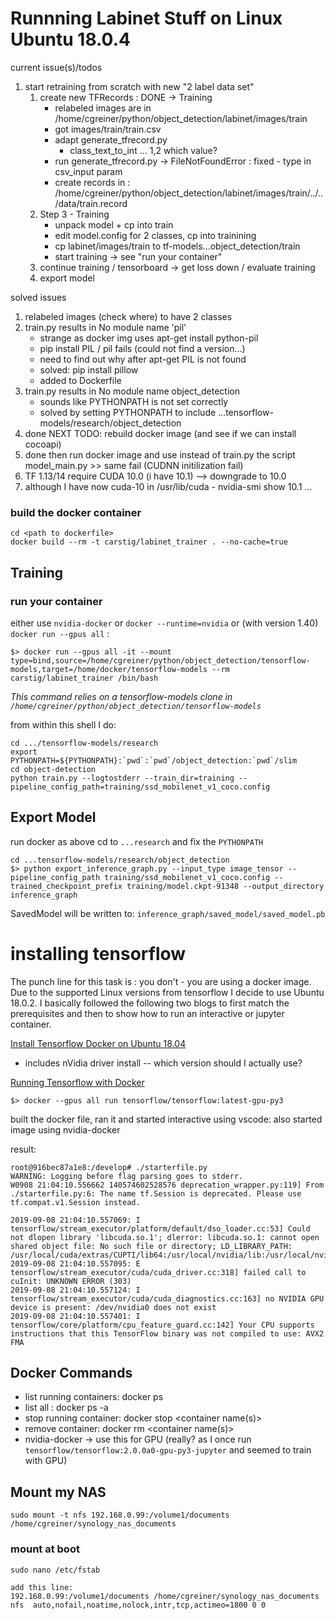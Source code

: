 # Runnning Labinet Stuff on Linux Ubuntu 18.0.4



current issue(s)/todos
1. start retraining from scratch with new "2 label data set"
    1. create new TFRecords : DONE -> Training
        - relabeled images are in /home/cgreiner/python/object_detection/labinet/images/train
        - got images/train/train.csv
        - adapt generate_tfrecord.py
            - class_text_to_int ... 1,2  which value?
        - run generate_tfrecord.py
          -> FileNotFoundError : fixed - type in csv_input param
        - create records in : /home/cgreiner/python/object_detection/labinet/images/train/../../data/train.record
    2. Step 3 - Training
        - unpack model + cp into train
        - edit model.config for 2 classes, cp into trainining
        - cp labinet/images/train to tf-models...object_detection/train
        - start training -> see "run your container"
    3. continue training / tensorboard -> get loss down / evaluate training
    4. export model


solved issues
1. relabeled images (check where) to have 2 classes
1. train.py results in No module name 'pil'
    - strange as docker img uses apt-get install python-pil
    - pip install PIL / pil fails (could not find a version...)
    - need to find out why after apt-get PIL is not found
    - solved: pip install pillow
    - added to Dockerfile
1. train.py results in No module name object_detection
    - sounds like PYTHONPATH is not set correctly
    - solved by setting PYTHONPATH to include ...tensorflow-models/research/object_detection
1. done NEXT TODO: rebuild docker image (and see if we can install cocoapi)
1. done then run docker image and use instead of train.py the script model_main.py >> same fail (CUDNN initilization fail)
1. TF 1.13/14 require CUDA 10.0 (i have 10.1) --> downgrade to 10.0
1. although I have now cuda-10 in /usr/lib/cuda - nvidia-smi show 10.1 ... 
  

### build the docker container
```
cd <path to dockerfile>
docker build --rm -t carstig/labinet_trainer . --no-cache=true
```
## Training
### run your container
either use `nvidia-docker` or `docker --runtime=nvidia` or (with version 1.40) `docker run --gpus all` :

```
$> docker run --gpus all -it --mount type=bind,source=/home/cgreiner/python/object_detection/tensorflow-models,target=/home/docker/tensorflow-models --rm  carstig/labinet_trainer /bin/bash
``` 

_This command relies on a tensorflow-models clone in `/home/cgreiner/python/object_detection/tensorflow-models`_


from within this shell I do:
```
cd .../tensorflow-models/research
export PYTHONPATH=${PYTHONPATH}:`pwd`:`pwd`/object_detection:`pwd`/slim
cd object-detection
python train.py --logtostderr --train_dir=training --pipeline_config_path=training/ssd_mobilenet_v1_coco.config
```

## Export Model
run docker as above cd to `...research` and fix the `PYTHONPATH` 
```
cd ...tensorflow-models/research/object_detection
$> python export_inference_graph.py --input_type image_tensor --pipeline_config_path training/ssd_mobilenet_v1_coco.config --trained_checkpoint_prefix training/model.ckpt-91348 --output_directory inference_graph
```

SavedModel will be written to: `inference_graph/saved_model/saved_model.pb` 


# installing tensorflow

The punch line for this task is : you don't - you are using a docker image. Due to the supported Linux versions from tensorflow I decide to 
use Ubuntu 18.0.2. I basically followed the following two blogs to first match the prerequisites and then to show how to run an interactive or jupyter container.

[Install Tensorflow Docker on Ubuntu 18.04](https://medium.com/@madmenhitbooker/install-tensorflow-docker-on-ubuntu-18-04-with-gpu-support-ed58046a2a56)

- includes nVidia driver install -- which version should I actually use?



[Running Tensorflow with Docker](https://winsmarts.com/easiest-way-to-setup-a-tensorflow-python3-environment-with-docker-5fc3ec0f6df1)

`$> docker --gpus all run tensorflow/tensorflow:latest-gpu-py3` 

built the docker file, ran it and started interactive using vscode:
also started image using nvidia-docker


result:

```
root@916bec87a1e8:/develop# ./starterfile.py 
WARNING: Logging before flag parsing goes to stderr.
W0908 21:04:10.556662 140574602528576 deprecation_wrapper.py:119] From ./starterfile.py:6: The name tf.Session is deprecated. Please use tf.compat.v1.Session instead.

2019-09-08 21:04:10.557069: I tensorflow/stream_executor/platform/default/dso_loader.cc:53] Could not dlopen library 'libcuda.so.1'; dlerror: libcuda.so.1: cannot open shared object file: No such file or directory; LD_LIBRARY_PATH: /usr/local/cuda/extras/CUPTI/lib64:/usr/local/nvidia/lib:/usr/local/nvidia/lib64
2019-09-08 21:04:10.557095: E tensorflow/stream_executor/cuda/cuda_driver.cc:318] failed call to cuInit: UNKNOWN ERROR (303)
2019-09-08 21:04:10.557124: I tensorflow/stream_executor/cuda/cuda_diagnostics.cc:163] no NVIDIA GPU device is present: /dev/nvidia0 does not exist
2019-09-08 21:04:10.557401: I tensorflow/core/platform/cpu_feature_guard.cc:142] Your CPU supports instructions that this TensorFlow binary was not compiled to use: AVX2 FMA
```

## Docker Commands
- list running containers: docker ps 
- list all : docker ps -a
- stop running container: docker stop <container name(s)>
- remove container: docker rm <container name(s)>
- nvidia-docker -> use this for GPU (really? as I once run ` tensorflow/tensorflow:2.0.0a0-gpu-py3-jupyter` and seemed to train with GPU)

## Mount my NAS
```
sudo mount -t nfs 192.168.0.99:/volume1/documents /home/cgreiner/synology_nas_documents
```
### mount at boot
```
sudo nano /etc/fstab

add this line:
192.168.0.99:/volume1/documents /home/cgreiner/synology_nas_documents nfs  auto,nofail,noatime,nolock,intr,tcp,actimeo=1800 0 0

```







